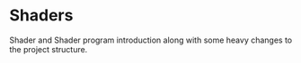 # Shaders
Shader and Shader program introduction
along with some heavy changes to the project structure.